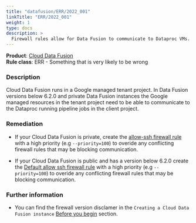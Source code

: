 ```yaml
---
title: "datafusion/ERR/2022_001"
linkTitle: "ERR/2022_001"
weight: 1
type: docs
description: >
  Firewall rules allow for Data Fusion to communicate to Dataproc VMs.
---
```


**Product**: [Cloud Data Fusion](https://cloud.google.com/data-fusion)\
**Rule class**: ERR - Something that is very likely to be wrong

### Description

Cloud Data Fusion runs in a Google managed tenant project.
In Data Fusion versions below 6.2.0 and private Data Fusion instances
the Google managed resources in the tenant project need to be able to
communicate to the Dataproc running pipeline jobs in the client project.


### Remediation

- If your Cloud Data Fusion is private, create the [allow-ssh firewall rule](https://cloud.google.com/data-fusion/docs/how-to/create-private-ip#create_a_firewall_rule)
with a high priority (e.g `--priority=100`) to overide any conflicting
firewall rules that may be blocking communication.

- If your Cloud Data Fusion is public and has a version below 6.2.0
create the [Default allow ssh firewall rule](https://cloud.google.com/data-fusion/docs/concepts/networking#firewall-rules) with a high priority (e.g `--priority=100`)
to overide any conflicting firewall rules that may be blocking communication.

### Further information

- You can find the firewall version disclamer
in the `Creating a Cloud Data Fusion instance` [Before you begin](https://cloud.google.com/data-fusion/docs/how-to/create-instance#before_you_begin) section.
